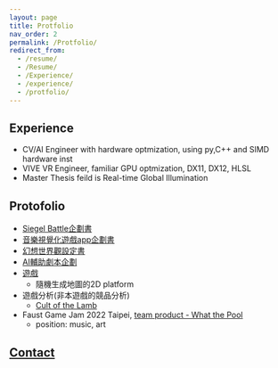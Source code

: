 ```yaml
---
layout: page
title: Protfolio
nav_order: 2
permalink: /Protfolio/
redirect_from:
  - /resume/
  - /Resume/
  - /Experience/
  - /experience/
  - /protfolio/
---
```


## Experience
* CV/AI Engineer with hardware optmization, using py,C++ and SIMD hardware inst
* VIVE VR Engineer, familiar GPU optmization, DX11, DX12, HLSL
* Master Thesis feild is Real-time Global Illumination


## Protofolio
* [Siegel Battle企劃書](/SettingBook/resume/Siegel%20Battle/)
* [音樂視覺化遊戲app企劃書](https://github.com/posetmage/-app-)
* [幻想世界觀設定書](/SettingBook/)
* [AI輔助劇本企劃](/StM4H4/)
* [遊戲](https://youtu.be/M7fq31j2F1I)
  * 隨機生成地圖的2D platform
* 遊戲分析(非本遊戲的競品分析)
  * [Cult of the Lamb](/SettingBook/resume/CompetitiveAnalysis/Cult%20of%20the%20Lamb/)
* Faust Game Jam 2022 Taipei, [team product - What the Pool](https://yanagiragi.itch.io/what-the-pool)
  * position: music, art

## [Contact](/Contact)
